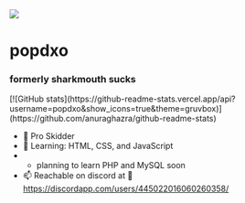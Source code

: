<img src="https://cdn.discordapp.com/banners/445022016060260358/23cafcb418773a6198bd5938254a5266?size=4096">
    <h1>popdxo</h1>
    <h3>formerly sharkmouth sucks</h3>
    [![GitHub stats](https://github-readme-stats.vercel.app/api?username=popdxo&show_icons=true&theme=gruvbox)](https://github.com/anuraghazra/github-readme-stats)

- 💪 Pro Skidder
- 🏫 Learning: HTML, CSS, and JavaScript
- - planning to learn PHP and MySQL soon
- 📫 Reachable on discord at 🍔 https://discordapp.com/users/445022016060260358/

<!---
Sharkmouth-Sucks/Sharkmouth-Sucks is a ✨ special ✨ repository because its `README.md` (this file) appears on your GitHub profile.
You can click the Preview link to take a look at your changes.
--->
